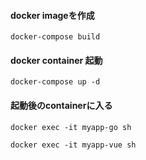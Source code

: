#### docker imageを作成 
 
```
docker-compose build
```

#### docker container 起動
```
docker-compose up -d
```

#### 起動後のcontainerに入る
```
docker exec -it myapp-go sh

docker exec -it myapp-vue sh
```

